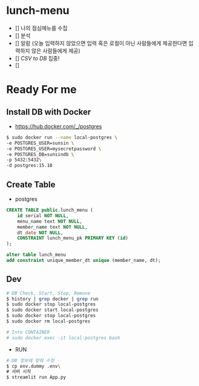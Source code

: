 # lunch-menu
- [] 나의 점심메뉴를 수집
- [] 분석
- [] 알람 (오늘 입력하지 않았으면 입력 혹은 로컬이 아닌 사람들에게 제공한다면 입력하지 않은 사람들에게 제공)
- [] *CSV to DB* 집중!
- [] 
# Ready For me

## Install DB with Docker
- https://hub.docker.com/_/postgres
``` bash
$ sudo docker run --name local-postgres \
-e POSTGRES_USER=sunsin \
-e POSTGRES_USER=mysecretpassword \
-e POSTGRES_DB=sunsindb \
-p 5432:5432\
-d postgres:15.10
```
## Create Table
- postgres

```sql
CREATE TABLE public.lunch_menu (
	id serial NOT NULL,
	menu_name text NOT NULL,
	member_name text NOT NULL,
	dt date NOT NULL,
	CONSTRAINT lunch_menu_pk PRIMARY KEY (id)
);

alter table lunch_menu
add constraint unique_member_dt unique (member_name, dt);
```

## Dev
```bash
# DB Check, Start, Stop, Remove
$ history | grep docker | grep run
$ sudo docker stop local-postgres
$ sudo docker start local-postgres
$ sudo docker stop local-postgres
$ sudo docker rm local-postgres

# Into CONTAINER
# sudo docker exec -it local-postgres bash
```

- RUN
```bash
# DB 정보에 맞춰 수정 
$ cp env.dummy .env\
# 서버 시작
$ streamlit run App.py
